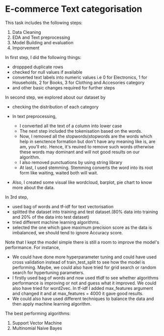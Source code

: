 # E-commerce Text categorisation

This task includes the following steps:

1. Data Cleaning
2. EDA and Text preprocessing
3. Model Building and evaluation
4. Imporvement


In first step, I did the following things: 
* droppped duplicate rows
* checked for null values if available
* converted text labels into numeric values i.e 0 for Electronics, 1 for Households, 2 for Books, 3 for Clothing and Accesories category
* and other basic changes required for further steps

In second step, we explored about our dataset by
* checking the distribution of each category
* In text preprocessing, 
   + I converted all the text of a column into lower case 
   + The next step included the tokenisation based on the words.
   + Now, I removed all the stopwords(stopwords are the words which help in senctence formation but don't have any meaning like is, are am, you'll etc. Hence, it's reuired to remove such words otherwise these words may dominant and will not good results on our algorithm.
   + I also removed punctuations by using string library
   + At last, I used stemming. Stemming converts the word into its root form like waiting, waited  both will  wait.
   
* Also, I created some visual like wordcloud, barplot, pie chart to know more about the data.

In 3rd step,
* used bag of words and tf-idf for text vectorisation
* splitted the dataset into training and test dataset.(80% data into training  and 20% of the data into test dataset)
* tried different machine learning algorithms.
* selected the one which gave maximum precision score as the data is imbalanced, we should tend to ignore Accuracy score.

Note that I kept the model simple there is still a room to improve the model's performance. For instance,
* We could have done more hyperparameter tuning and could have used cross validation instead of train_test_split to see how the model is performing. Maybe, we could also have tried for grid search or random search for hypertuning parameters.
* I firstly used bag of words and now used tfidf to see whether algorithms performance is improving or not and guess what it improved. We could also have tried for word2vec. In tf-idf I added max_features argument and changed it and at max_features = 4000 it gave good results.
* We could also have used different techniques to balance the data and then apply machine learning algorithm.


The best performing algorithms:
1. Support Vector Machine
2. Multinomial Naive Bayes





